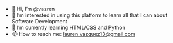 - 👋 Hi, I’m @vazren
- 👀 I’m interested in using this platform to learn all that I can about Software Development
- 🌱 I’m currently learning HTML/CSS and Python
- 📫 How to reach me: lauren.vazquez13@gmail.com

<!---
vazren/vazren is a ✨ special ✨ repository because its `README.md` (this file) appears on your GitHub profile.
You can click the Preview link to take a look at your changes.
--->
